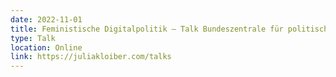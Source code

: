 ```yaml
---
date: 2022-11-01
title: Feministische Digitalpolitik – Talk Bundeszentrale für politische Bildung Bayern
type: Talk
location: Online
link: https://juliakloiber.com/talks
---
```

